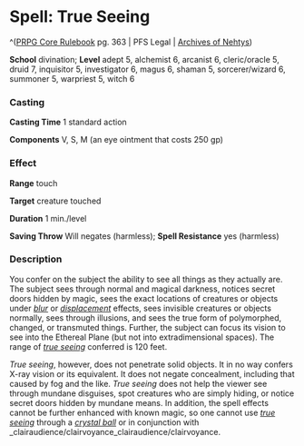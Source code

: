 # Spell: True Seeing

^([PRPG Core Rulebook][ss-true-seeing] pg. 363 | PFS Legal | [Archives of Nehtys][sn-true-seeing])

**School** divination; **Level** adept 5, alchemist 6, arcanist 6, cleric/oracle 5, druid 7, inquisitor 5, investigator 6, magus 6, shaman 5, sorcerer/wizard 6, summoner 5, warpriest 5, witch 6

### Casting

**Casting Time** 1 standard action  

**Components** V, S, M (an eye ointment that costs 250 gp)

### Effect

**Range** touch  

**Target** creature touched  

**Duration** 1 min./level  

**Saving Throw** Will negates (harmless); **Spell Resistance** yes (harmless)

### Description

You confer on the subject the ability to see all things as they actually are. The subject sees through normal and magical darkness, notices secret doors hidden by magic, sees the exact locations of creatures or objects under _[blur]_ or _[displacement]_ effects, sees invisible creatures or objects normally, sees through illusions, and sees the true form of polymorphed, changed, or transmuted things. Further, the subject can focus its vision to see into the Ethereal Plane (but not into extradimensional spaces). The range of _[true seeing]_ conferred is 120 feet.  

_True seeing_, however, does not penetrate solid objects. It in no way confers X-ray vision or its equivalent. It does not negate concealment, including that caused by fog and the like. _True seeing_ does not help the viewer see through mundane disguises, spot creatures who are simply hiding, or notice secret doors hidden by mundane means. In addition, the spell effects cannot be further enhanced with known magic, so one cannot use _[true seeing]_ through a _[crystal ball]_ or in conjunction with _clairaudience/clairvoyance_clairaudience/clairvoyance.

[ss-true-seeing]: http://paizo.com/pathfinderRPG/v57
[sn-true-seeing]: http://www.archivesofnethys.com/SpellDisplay.aspx?ItemName=True%20Seeing
[true seeing]: http://www.archivesofnethys.com/SpellDisplay.aspx?ItemName=true%20seeing
[displacement]: http://www.archivesofnethys.com/SpellDisplay.aspx?ItemName=displacement
[blur]: http://www.archivesofnethys.com/SpellDisplay.aspx?ItemName=blur
[crystal ball]: http://www.archivesofnethys.com/SpellDisplay.aspx?ItemName=crystal%20ball